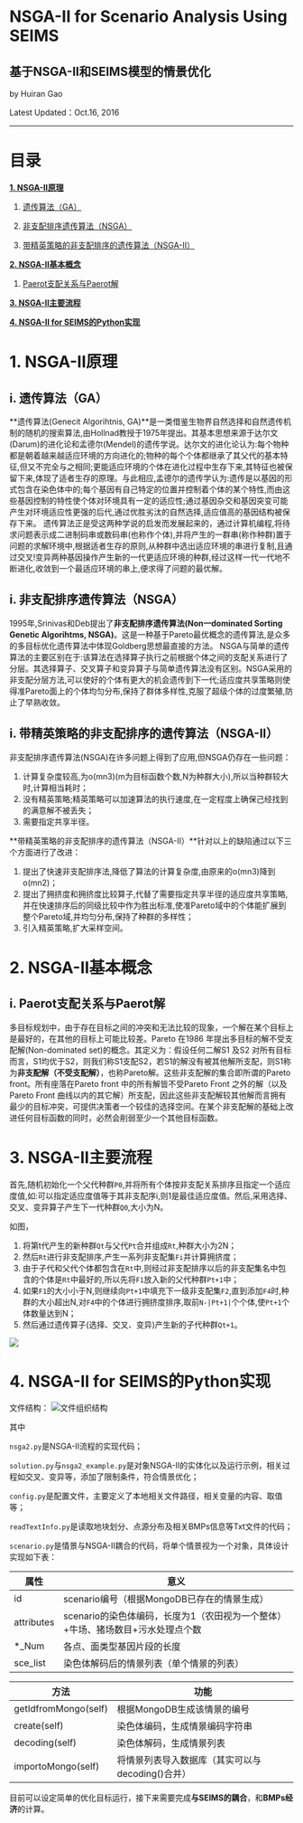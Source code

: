 ﻿# NSGA-II for Scenario Analysis Using SEIMS

## 基于NSGA-II和SEIMS模型的情景优化

by Huiran Gao

Latest Updated：Oct.16, 2016 

----
# 目录
[**1. NSGA-II原理**](#1-NSGA-II原理)

1. [遗传算法（GA）](#i-遗传算法（GA）])

2. [非支配排序遗传算法（NSGA）](#ii-非支配排序遗传算法（NSGA）)

3. [带精英策略的非支配排序的遗传算法（NSGA-II）](#ii-带精英策略的非支配排序的遗传算法（NSGA-II）)

[**2. NSGA-II基本概念**](#2-NSGA-II基本概念)

1. [Paerot支配关系与Paerot解](#i-Paerot支配关系与Paerot解])

[**3. NSGA-II主要流程**](#3-NSGA-II主要流程)

[**4. NSGA-II for SEIMS的Python实现**](#4-NSGA-II-for-SEIMS的Python实现)



# 1. NSGA-II原理
## i. 遗传算法（GA）
**遗传算法(Genecit Algorihtnis, GA)**是一类借鉴生物界自然选择和自然遗传机制的随机的搜索算法,由Hollnad教授于1975年提出。其基本思想来源于达尔文(Darum)的进化论和孟德尔(Mendel)的遗传学说。达尔文的进化论认为:每个物种都是朝着越来越适应环境的方向进化的;物种的每个个体都继承了其父代的基本特征,但又不完全与之相同;更能适应环境的个体在进化过程中生存下来,其特征也被保留下来,体现了适者生存的原理。与此相应,孟德尔的遗传学认为:遗传是以基因的形式包含在染色体中的;每个基因有自己特定的位置并控制着个体的某个特性,而由这些基因控制的特性使个体对环境具有一定的适应性;通过基因杂交和基因突变可能产生对环境适应性更强的后代,通过优胜劣汰的自然选择,适应值高的基因结构被保存下来。
遗传算法正是受这两种学说的启发而发展起来的，通过计算机编程,将待求问题表示成二进制码串或数码串(也称作个体),并将产生的一群串(称作种群)置于问题的求解环境中,根据适者生存的原则,从种群中选出适应环境的串进行复制,且通过交叉!变异两种基因操作产生新的一代更适应环境的种群,经过这样一代一代地不断进化,收敛到一个最适应环境的串上,便求得了问题的最优解。

## i. 非支配排序遗传算法（NSGA）
1995年,Srinivas和Deb提出了**非支配排序遗传算法(Non一dominated Sorting Genetic Algorihtms, NSGA)**。这是一种基于Pareto最优概念的遗传算法,是众多的多目标优化遗传算法中体现Goldberg思想最直接的方法。
NSGA与简单的遗传算法的主要区别在于:该算法在选择算子执行之前根据个体之间的支配关系进行了分层。其选择算子、交叉算子和变异算子与简单遗传算法没有区别。NSGA采用的非支配分层方法,可以使好的个体有更大的机会遗传到下一代;适应度共享策略则使得准Pareto面上的个体均匀分布,保持了群体多样性,克服了超级个体的过度繁殖,防止了早熟收敛。

## i. 带精英策略的非支配排序的遗传算法（NSGA-II）
非支配排序遗传算法(NSGA)在许多问题上得到了应用,但NSGA仍存在一些问题：

1. 计算复杂度较高,为o(mn3)(m为目标函数个数,N为种群大小),所以当种群较大时,计算相当耗时；
2. 没有精英策略;精英策略可以加速算法的执行速度,在一定程度上确保己经找到的满意解不被丢失；
3. 需要指定共享半径。

**带精英策略的非支配排序的遗传算法（NSGA-II）**针对以上的缺陷通过以下三个方面进行了改进：

1. 提出了快速非支配排序法,降低了算法的计算复杂度,由原来的o(mn3)降到o(mn2)；
2. 提出了拥挤度和拥挤度比较算子,代替了需要指定共享半径的适应度共享策略,并在快速排序后的同级比较中作为胜出标准,使准Pareto域中的个体能扩展到整个Pareto域,并均匀分布,保持了种群的多样性；
3. 引入精英策略,扩大采样空间。


# 2. NSGA-II基本概念

## i. Paerot支配关系与Paerot解
多目标规划中，由于存在目标之间的冲突和无法比较的现象，一个解在某个目标上是最好的，在其他的目标上可能比较差。Pareto 在1986 年提出多目标的解不受支配解(Non-dominated set)的概念。其定义为：假设任何二解S1 及S2 对所有目标而言，S1均优于S2，则我们称S1支配S2，若S1的解没有被其他解所支配，则S1称为**非支配解（不受支配解）**，也称Pareto解。这些非支配解的集合即所谓的Pareto front。所有座落在Pareto front 中的所有解皆不受Pareto Front 之外的解（以及Pareto Front 曲线以内的其它解）所支配，因此这些非支配解较其他解而言拥有最少的目标冲突，可提供决策者一个较佳的选择空间。在某个非支配解的基础上改进任何目标函数的同时，必然会削弱至少一个其他目标函数。


# 3. NSGA-II主要流程

首先,随机初始化一个父代种群`P0`,并将所有个体按非支配关系排序且指定一个适应度值,如:可以指定适应度值等于其非支配序i,则1是最佳适应度值。然后,采用选择、交叉、变异算子产生下一代种群`Q0`,大小为N。

如图，

1. 将第t代产生的新种群`Qt`与父代`Pt`合并组成`Rt`,种群大小为2N；
2. 然后`Rt`进行非支配排序,产生一系列非支配集`Fi`并计算拥挤度；
3. 由于子代和父代个体都包含在`Rt`中,则经过非支配排序以后的非支配集名中包含的个体是`Rt`中最好的,所以先将`F1`放入新的父代种群`Pt+1`中；
4. 如果`F1`的大小小于N,则继续向`Pt+1`中填充下一级非支配集`F2`,直到添加`F4`时,种群的大小超出N,对`F4`中的个体进行拥挤度排序,取前`N-|Pt+1|`个个体,使`Pt+1`个体数量达到N；
5. 然后通过遗传算子(选择、交叉、变异)产生新的子代种群`Qt+1`。

![](http://i.imgur.com/9Scwo1B.png)

# 4. NSGA-II for SEIMS的Python实现

文件结构：
![文件组织结构](http://i.imgur.com/deDus2h.jpg)

其中

`nsga2.py`是NSGA-II流程的实现代码；

`solution.py`与`nsga2_example.py`是对象NSGA-II的实体化以及运行示例，相关过程如交叉、变异等，添加了限制条件，符合情景优化；

`config.py`是配置文件，主要定义了本地相关文件路径，相关变量的内容、取值等；

`readTextInfo.py`是读取地块划分、点源分布及相关BMPs信息等Txt文件的代码；

`scenario.py`是情景与NSGA-II耦合的代码，将单个情景视为一个对象，具体设计实现如下表：

|属性|意义|
|---|---|
|id|scenario编号（根据MongoDB已存在的情景生成）|
|attributes|scenario的染色体编码，长度为1（农田视为一个整体）+牛场、猪场数目+污水处理点个数|
|*_Num|各点、面类型基因片段的长度|
|sce_list|染色体解码后的情景列表（单个情景的列表）|

|方法|功能|
|---|---|
|getIdfromMongo(self)|根据MongoDB生成该情景的编号|
|create(self)|染色体编码，生成情景编码字符串|
|decoding(self)|染色体解码，生成情景列表|
|importoMongo(self)|将情景列表导入数据库（其实可以与decoding()合并）|

目前可以设定简单的优化目标运行，接下来需要完成**与SEIMS的耦合**，和**BMPs经济**的计算。

